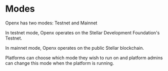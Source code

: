 # Modes

Openx has two modes: Testnet and Mainnet

In testnet mode, Openx operates on the Stellar Development Foundation's Testnet. 

In mainnet mode, Openx operates on the public Stellar blockchain.

Platforms can choose which mode they wish to run on and platform admins can change this mode when the platform is running.

